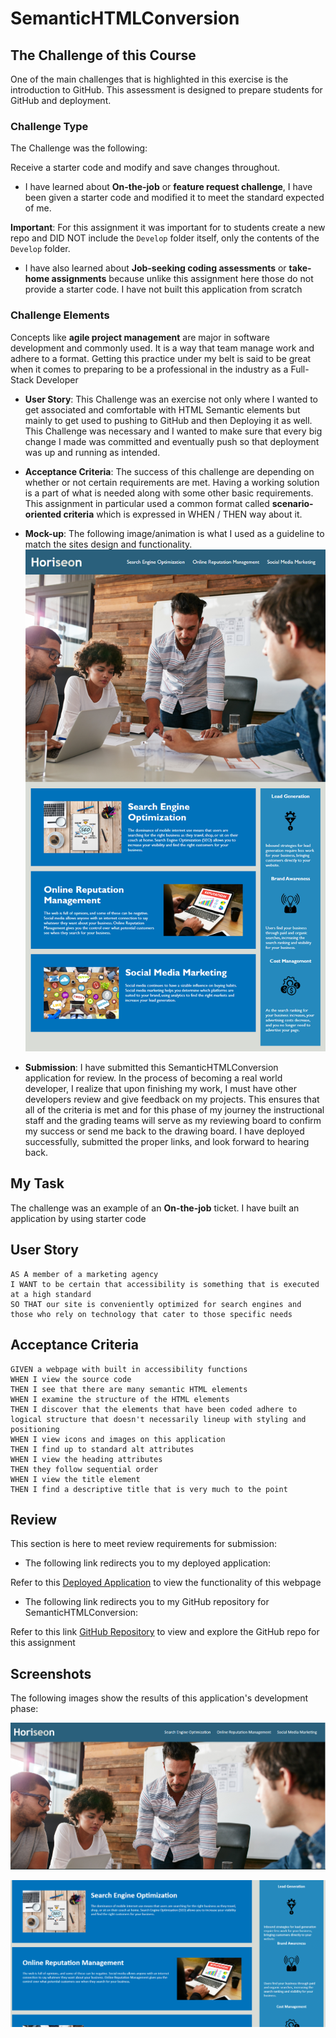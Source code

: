 # SemanticHTMLConversion

## The Challenge of this Course
One of the main challenges that is highlighted in this exercise is the introduction to GitHub. This assessment is designed to prepare students for GitHub and deployment.

### Challenge Type

The Challenge was the following:

Receive a starter code and modify and save changes throughout. 

* I have learned about **On-the-job** or **feature request challenge**, I have been given a starter code and modified it to meet the standard expected of me.

 **Important**: For this assignment it was important for to students create a new repo and DID NOT include the `Develop` folder itself, only the contents of the `Develop` folder.

 * I have also learned about **Job-seeking coding assessments** or **take-home assignments** because unlike this assignment here those do not provide a starter code. I have not built this application from scratch

 ### Challenge Elements

 Concepts like **agile project management** are major in software development and commonly used. It is a way that team manage work and adhere to a format. Getting this practice under my belt is said to be great when it comes to preparing to be a professional in the industry as a Full-Stack Developer

 * **User Story**: This Challenge was an exercise not only where I wanted to get associated and comfortable with HTML Semantic elements but mainly to get used to pushing to GitHub and then Deploying it as well. This Challenge was necessary and I wanted to make sure that every big change I made was committed and eventually push so that deployment was up and running as intended.

 * **Acceptance Criteria**: The success of this challenge are depending on whether or not certain requirements are met. Having a working solution is a part of what is needed along with some other basic requirements. This assignment in particular used a common format called **scenario-oriented criteria** which is expressed in WHEN / THEN way about it. 

 * **Mock-up**: The following image/animation is what I used as a guideline to match the sites design and functionality.![Mock-up webpage](./assets/01-html-css-git-homework-demo.png)

* **Submission**: I have submitted this SemanticHTMLConversion application for review. In the process of becoming a real world developer, I realize that upon finishing my work, I must have other developers review and give feedback on my projects. This ensures that all of the criteria is met and for this phase of my journey the instructional staff and the grading teams will serve as my reviewing board to confirm my success or send me back to the drawing board. I have deployed successfully, submitted the proper links, and look forward to hearing back.

## My Task

The challenge was an example of an **On-the-job** ticket. I have built an application by using starter code

## User Story

```
AS A member of a marketing agency
I WANT to be certain that accessibility is something that is executed at a high standard
SO THAT our site is conveniently optimized for search engines and those who rely on technology that cater to those specific needs
```
## Acceptance Criteria

```
GIVEN a webpage with built in accessibility functions
WHEN I view the source code
THEN I see that there are many semantic HTML elements
WHEN I examine the structure of the HTML elements
THEN I discover that the elements that have been coded adhere to logical structure that doesn't necessarily lineup with styling and positioning
WHEN I view icons and images on this application
THEN I find up to standard alt attributes
WHEN I view the heading attributes
THEN they follow sequential order
WHEN I view the title element
THEN I find a descriptive title that is very much to the point
```


## Review

This section is here to meet review requirements for submission:

* The following link redirects you to my deployed application:

Refer to this [Deployed Application](https://thekhalidgibson.github.io/SemanticHTMLConversion/) to view the functionality of this webpage


* The following link redirects you to my GitHub repository for SemanticHTMLConversion:

Refer to this link [GitHub Repository](https://github.com/TheKhalidGibson/SemanticHTMLConversion) to view and explore the GitHub repo for this assignment


## Screenshots

The following images show the results of this application's development phase:

![Image showing the content of the page including the navbar](./assets/sematicHTML1.png)

![Image showing the main content of the page](./assets/sematicHTML2.png)


 


